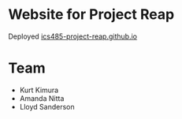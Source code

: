 # Website for Project Reap 

Deployed [ics485-project-reap.github.io](ics485-project-reap.github.io)

# Team
- Kurt Kimura
- Amanda Nitta
- Lloyd Sanderson
